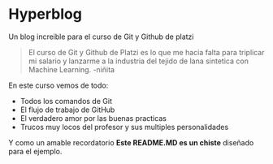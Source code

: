 # Hyperblog
Un blog increible para el curso de Git y Github de platzi
> El curso de Git y Github de Platzi es lo que me hacia falta para triplicar mi salario y lanzarme a la industria del tejido de lana sintetica con Machine Learning.
>-niñita

En este curso vemos de todo:
* Todos los comandos de Git
* El flujo de trabajo de GitHub
* El verdadero amor por las buenas practicas
* Trucos muy locos del profesor y sus multiples personalidades

Y como un amable recordatorio **Este README.MD es un chiste** diseñado para el ejemplo.
